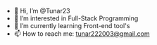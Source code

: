 - 👋 Hi, I’m @Tunar23
- 👀 I’m interested in Full-Stack Programming 
- 🌱 I’m currently learning Front-end tool's 
- 📫 How to reach me: tunar222003@gmail.com

<!---
Tunar23/Tunar23 is a ✨ special ✨ repository because its `README.md` (this file) appears on your GitHub profile.
You can click the Preview link to take a look at your changes.
--->
